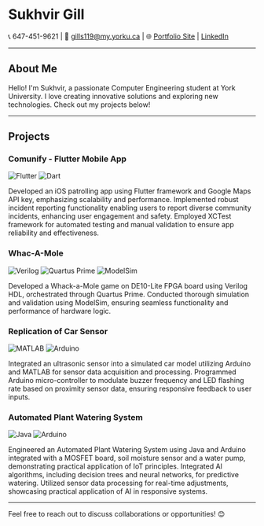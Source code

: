 # Sukhvir Gill

📞 647-451-9621 | 📧 gills119@my.yorku.ca | 🌐 [Portfolio Site](https://sukhvirr.github.io/) | [LinkedIn](https://www.linkedin.com/in/sukhvir-gill)

---

## About Me

Hello! I'm Sukhvir, a passionate Computer Engineering student at York University. I love creating innovative solutions and exploring new technologies. Check out my projects below!

---

## Projects

### Comunify - Flutter Mobile App
![Flutter](https://img.shields.io/badge/-Flutter-blue)
![Dart](https://img.shields.io/badge/-Dart-blue)

Developed an iOS patrolling app using Flutter framework and Google Maps API key, emphasizing scalability and performance. Implemented robust incident reporting functionality enabling users to report diverse community incidents, enhancing user engagement and safety. Employed XCTest framework for automated testing and manual validation to ensure app reliability and effectiveness.

### Whac-A-Mole
![Verilog](https://img.shields.io/badge/-Verilog-green)
![Quartus Prime](https://img.shields.io/badge/-Quartus_Prime-green)
![ModelSim](https://img.shields.io/badge/-ModelSim-green)

Developed a Whack-a-Mole game on DE10-Lite FPGA board using Verilog HDL, orchestrated through Quartus Prime. Conducted thorough simulation and validation using ModelSim, ensuring seamless functionality and performance of hardware logic.

### Replication of Car Sensor
![MATLAB](https://img.shields.io/badge/-MATLAB-yellow)
![Arduino](https://img.shields.io/badge/-Arduino-yellow)

Integrated an ultrasonic sensor into a simulated car model utilizing Arduino and MATLAB for sensor data acquisition and processing. Programmed Arduino micro-controller to modulate buzzer frequency and LED flashing rate based on proximity sensor data, ensuring responsive feedback to user inputs.

### Automated Plant Watering System
![Java](https://img.shields.io/badge/-Java-red)
![Arduino](https://img.shields.io/badge/-Arduino-red)

Engineered an Automated Plant Watering System using Java and Arduino integrated with a MOSFET board, soil moisture sensor and a water pump, demonstrating practical application of IoT principles. Integrated AI algorithms, including decision trees and neural networks, for predictive watering. Utilized sensor data processing for real-time adjustments, showcasing practical application of AI in responsive systems.

---

Feel free to reach out to discuss collaborations or opportunities! 😊
